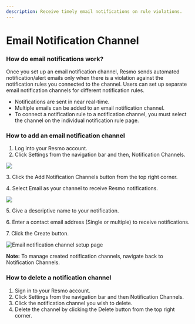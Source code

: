 ```yaml
---
description: Receive timely email notifications on rule violations.
---
```


# Email Notification Channel

### How do email notifications work?

Once you set up an email notification channel, Resmo sends automated notification/alert emails only when there is a violation against the notification rules you connected to the channel. Users can set up separate email notification channels for different notification rules.

* Notifications are sent in near real-time.
* Multiple emails can be added to an email notification channel.
* To connect a notification rule to a notification channel, you must select the channel on the individual notification rule page.

### How to add an email notification channel

1. Log into your Resmo account.
2. Click Settings from the navigation bar and then, Notification Channels.

![](<../.gitbook/assets/notification-channels (1).png>)

3\. Click the Add Notification Channels button from the top right corner.

4\. Select Email as your channel to receive Resmo notifications.

![](../.gitbook/assets/add-email-notification-channel.png)

5\. Give a descriptive name to your notification.

6\. Enter a contact email address (Single or multiple) to receive notifications.&#x20;

7\. Click the Create button.

![Email notification channel setup page](../.gitbook/assets/email-notification-channel-setup.png)

**Note:** To manage created notification channels, navigate back to Notification Channels.

### How to delete a notification channel

1. Sign in to your Resmo account.
2. Click Settings from the navigation bar and then Notification Channels.
3. Click the notification channel you wish to delete.
4. Delete the channel by clicking the Delete button from the top right corner.
